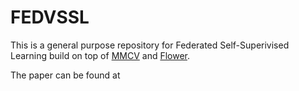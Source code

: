 # FEDVSSL
This is a general purpose repository for Federated Self-Superivised Learning build on top of [MMCV](https://mmcv.readthedocs.io/en/latest/) and [Flower](https://flower.dev/).

The paper can be found at 
